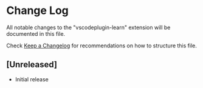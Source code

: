 # Change Log

All notable changes to the "vscodeplugin-learn" extension will be documented in this file.

Check [Keep a Changelog](http://keepachangelog.com/) for recommendations on how to structure this file.

## [Unreleased]

- Initial release